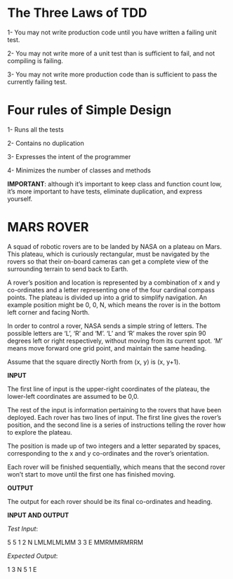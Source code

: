 
# The Three Laws of TDD

1- You may not write production code until you have written a failing unit test.
 
2- You may not write more of a unit test than is sufficient to fail, and not compiling is failing.

3- You may not write more production code than is sufficient to pass the currently failing test.


# Four rules of Simple Design

1- Runs all the tests

2- Contains no duplication

3- Expresses the intent of the programmer

4- Minimizes the number of classes and methods

**IMPORTANT**: although it’s important to keep class and function count low, it’s more important to have tests, eliminate duplication, and express yourself.


# MARS ROVER

A squad of robotic rovers are to be landed by NASA on a plateau on Mars.
This plateau, which is curiously rectangular, must be navigated by the
rovers so that their on-board cameras can get a complete view of the
surrounding terrain to send back to Earth.

A rover’s position and location is represented by a combination of x and y
co-ordinates and a letter representing one of the four cardinal compass
points. The plateau is divided up into a grid to simplify navigation. An
example position might be 0, 0, N, which means the rover is in the bottom
left corner and facing North.

In order to control a rover, NASA sends a simple string of letters. The
possible letters are ‘L’, ‘R’ and ‘M’. ‘L’ and ‘R’ makes the rover spin 90
degrees left or right respectively, without moving from its current spot.
‘M’ means move forward one grid point, and maintain the same heading.

Assume that the square directly North from (x, y) is (x, y+1).

**INPUT**

The first line of input is the upper-right coordinates of the plateau, the
lower-left coordinates are assumed to be 0,0.

The rest of the input is information pertaining to the rovers that have
been deployed. Each rover has two lines of input. The first line gives the
rover’s position, and the second line is a series of instructions telling
the rover how to explore the plateau.

The position is made up of two integers and a letter separated by spaces,
corresponding to the x and y co-ordinates and the rover’s orientation.

Each rover will be finished sequentially, which means that the second rover
won’t start to move until the first one has finished moving.

**OUTPUT**

The output for each rover should be its final co-ordinates and heading.

**INPUT AND OUTPUT**

_Test Input_:

5 5
1 2 N
LMLMLMLMM
3 3 E
MMRMMRMRRM

_Expected Output_:

1 3 N
5 1 E